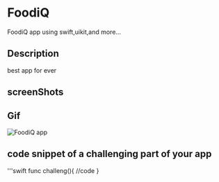 # FoodiQ
 FoodiQ app using swift,uikit,and more...
## Description
best app for ever
 ## screenShots
 
## Gif
![FoodiQ app](Assets/video_demo.gif)

## code snippet of a challenging part of your app
'''swift
func challeng(){
//code
}

